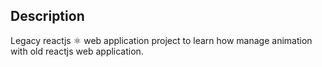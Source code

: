 ## Description
Legacy reactjs ⚛️ web application project to learn how manage animation with old reactjs web application.